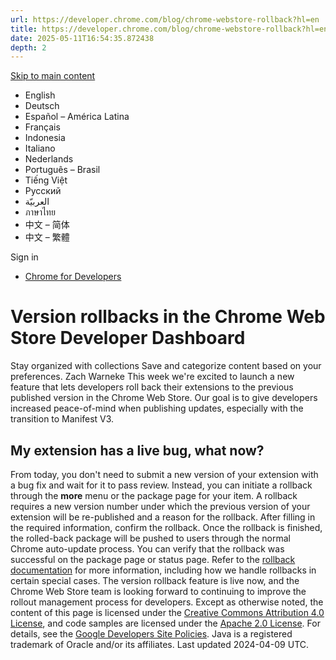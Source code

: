 ```yaml
---
url: https://developer.chrome.com/blog/chrome-webstore-rollback?hl=en
title: https://developer.chrome.com/blog/chrome-webstore-rollback?hl=en
date: 2025-05-11T16:54:35.872438
depth: 2
---
```


[ Skip to main content ](https://developer.chrome.com/blog/chrome-webstore-rollback?hl=en#main-content)
  * English
  * Deutsch
  * Español – América Latina
  * Français
  * Indonesia
  * Italiano
  * Nederlands
  * Português – Brasil
  * Tiếng Việt
  * Русский
  * العربيّة
  * ภาษาไทย
  * 中文 – 简体
  * 中文 – 繁體

Sign in


  * [ Chrome for Developers ](https://developer.chrome.com/)


#  Version rollbacks in the Chrome Web Store Developer Dashboard 
Stay organized with collections  Save and categorize content based on your preferences. 
Zach Warneke 
This week we're excited to launch a new feature that lets developers roll back their extensions to the previous published version in the Chrome Web Store. Our goal is to give developers increased peace-of-mind when publishing updates, especially with the transition to Manifest V3.
## My extension has a live bug, what now?
From today, you don't need to submit a new version of your extension with a bug fix and wait for it to pass review. Instead, you can initiate a rollback through the **more** menu or the package page for your item.
A rollback requires a new version number under which the previous version of your extension will be re-published and a reason for the rollback. After filling in the required information, confirm the rollback.
Once the rollback is finished, the rolled-back package will be pushed to users through the normal Chrome auto-update process. You can verify that the rollback was successful on the package page or status page.
Refer to the [rollback documentation](https://developer.chrome.com/docs/webstore/rollback) for more information, including how we handle rollbacks in certain special cases. The version rollback feature is live now, and the Chrome Web Store team is looking forward to continuing to improve the rollout management process for developers.
Except as otherwise noted, the content of this page is licensed under the [Creative Commons Attribution 4.0 License](https://creativecommons.org/licenses/by/4.0/), and code samples are licensed under the [Apache 2.0 License](https://www.apache.org/licenses/LICENSE-2.0). For details, see the [Google Developers Site Policies](https://developers.google.com/site-policies). Java is a registered trademark of Oracle and/or its affiliates.
Last updated 2024-04-09 UTC.

